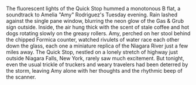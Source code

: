 The fluorescent lights of the Quick Stop hummed a monotonous B flat, a soundtrack to Amelia "Amy" Rodriguez's Tuesday evening.  Rain lashed against the single pane window, blurring the neon glow of the Gas & Grub sign outside. Inside, the air hung thick with the scent of stale coffee and hot dogs rotating slowly on the greasy rollers. Amy, perched on her stool behind the chipped Formica counter, watched rivulets of water race each other down the glass, each one a miniature replica of the Niagara River just a few miles away.  The Quick Stop, nestled on a lonely stretch of highway just outside Niagara Falls, New York, rarely saw much excitement. But tonight, even the usual trickle of truckers and weary travelers had been deterred by the storm, leaving Amy alone with her thoughts and the rhythmic beep of the scanner.
